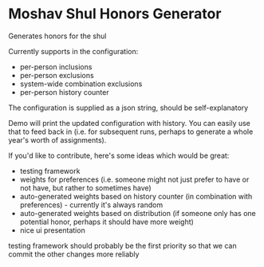 # Moshav Shul Honors Generator

Generates honors for the shul

Currently supports in the configuration:
* per-person inclusions
* per-person exclusions
* system-wide combination exclusions
* per-person history counter

The configuration is supplied as a json string, should be self-explanatory

Demo will print the updated configuration with history. You can easily use that to feed back in (i.e. for subsequent runs, perhaps to generate a whole year's worth of assignments).

If you'd like to contribute, here's some ideas which would be great:
* testing framework
* weights for preferences (i.e. someone might not just prefer to have or not have, but rather to sometimes have)
* auto-generated weights based on history counter (in combination with preferences) - currently it's always random
* auto-generated weights based on distribution (if someone only has one potential honor, perhaps it should have more weight)
* nice ui presentation

testing framework should probably be the first priority so that we can commit the other changes more reliably
